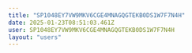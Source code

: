 ```yaml
---
title: "SP1048EY7VW9MKV6CGE4MNAGQGTEKB0DS1W7F7N4H"
date: 2025-01-23T08:51:03.461Z
user: SP1048EY7VW9MKV6CGE4MNAGQGTEKB0DS1W7F7N4H
layout: "users"
---
```

    